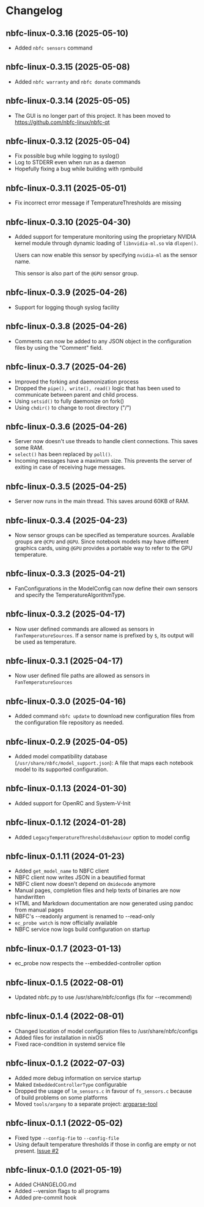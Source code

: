 # Changelog

## nbfc-linux-0.3.16 (2025-05-10)
- Added `nbfc sensors` command

## nbfc-linux-0.3.15 (2025-05-08)
- Added `nbfc warranty` and `nbfc donate` commands

## nbfc-linux-0.3.14 (2025-05-05)
- The GUI is no longer part of this project.
  It has been moved to https://github.com/nbfc-linux/nbfc-qt

## nbfc-linux-0.3.12 (2025-05-04)
- Fix possible bug while logging to syslog()
- Log to STDERR even when run as a daemon
- Hopefully fixing a bug while building with rpmbuild

## nbfc-linux-0.3.11 (2025-05-01)
- Fix incorrect error message if TemperatureThresholds are missing

## nbfc-linux-0.3.10 (2025-04-30)
- Added support for temperature monitoring using the proprietary NVIDIA
  kernel module through dynamic loading of `libnvidia-ml.so` via `dlopen()`.

  Users can now enable this sensor by specifying `nvidia-ml` as the sensor name.

  This sensor is also part of the `@GPU` sensor group.

## nbfc-linux-0.3.9 (2025-04-26)
- Support for logging though syslog facility

## nbfc-linux-0.3.8 (2025-04-26)
- Comments can now be added to any JSON object in the configuration files
  by using the "Comment" field.

## nbfc-linux-0.3.7 (2025-04-26)
- Improved the forking and daemonization process
- Dropped the `pipe(), write(), read()` logic that has been used to communicate
  between parent and child process.
- Using `setsid()` to fully daemonize on fork()
- Using `chdir()` to change to root directory ("/")

## nbfc-linux-0.3.6 (2025-04-26)
- Server now doesn't use threads to handle client connections. This saves some RAM.
- `select()` has been replaced by `poll()`.
- Incoming messages have a maximum size. This prevents the server of exiting
  in case of receiving huge messages.

## nbfc-linux-0.3.5 (2025-04-25)
- Server now runs in the main thread.
  This saves around 60KB of RAM.

## nbfc-linux-0.3.4 (2025-04-23)
- Now sensor groups can be specified as temperature sources.
  Available groups are `@CPU` and `@GPU`.
  Since notebook models may have different graphics cards, using `@GPU`
  provides a portable way to refer to the GPU temperature.

## nbfc-linux-0.3.3 (2025-04-21)
- FanConfigurations in the ModelConfig can now define their own sensors
  and specify the TemperatureAlgorithmType.

## nbfc-linux-0.3.2 (2025-04-17)
- Now user defined commands are allowed as sensors in `FanTemperatureSources`.
  If a sensor name is prefixed by `$`, its output will be used as temperature.

## nbfc-linux-0.3.1 (2025-04-17)
- Now user defined file paths are allowed as sensors in `FanTemperatureSources`

## nbfc-linux-0.3.0 (2025-04-16)
- Added command `nbfc update` to download new configuration files from the
  configuration file repository as needed.

## nbfc-linux-0.2.9 (2025-04-05)
- Added model compatibility database (`/usr/share/nbfc/model_support.json`):
  A file that maps each notebook model to its supported configuration.

## nbfc-linux-0.1.13 (2024-01-30)
- Added support for OpenRC and System-V-Init

## nbfc-linux-0.1.12 (2024-01-28)
- Added `LegacyTemperatureThresholdsBehaviour` option to model config

## nbfc-linux-0.1.11 (2024-01-23)
- Added `get_model_name` to NBFC client
- NBFC client now writes JSON in a beautified format
- NBFC client now doesn't depend on `dmidecode` anymore
- Manual pages, completion files and help texts of binaries are now handwritten
- HTML and Markdown documentation are now generated using pandoc from manual pages 
- NBFC's --readonly argument is renamed to --read-only
- `ec_probe watch` is now officially available
- NBFC service now logs build configuration on startup

## nbfc-linux-0.1.7 (2023-01-13)
- ec\_probe now respects the --embedded-controller option

## nbfc-linux-0.1.5 (2022-08-01)
- Updated nbfc.py to use /usr/share/nbfc/configs (fix for --recommend)

## nbfc-linux-0.1.4 (2022-08-01)
- Changed location of model configuration files to /usr/share/nbfc/configs
- Added files for installation in nixOS
- Fixed race-condition in systemd service file

## nbfc-linux-0.1.2 (2022-07-03)
- Added more debug information on service startup
- Maked `EmbeddedControllerType` configurable
- Dropped the usage of `lm_sensors.c` in favour of `fs_sensors.c` because of build problems on some platforms
- Moved `tools/argany` to a separate project: [argparse-tool](https://github.com/braph/argparse-tool)

## nbfc-linux-0.1.1 (2022-05-02)
- Fixed type `--config-fie` to `--config-file`
- Using default temperature thresholds if those in config are empty or not present.  [Issue #2](https://github.com/braph/nbfc-linux/issues/2#issue-897727519)

## nbfc-linux-0.1.0 (2021-05-19)
- Added CHANGELOG.md
- Added --version flags to all programs
- Added pre-commit hook
